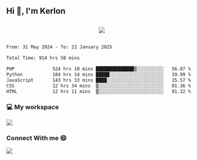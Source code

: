 ## Hi 👋, I'm Kerlon

<p align="center" style="margin: 30px;">
 
 <img src="https://skillicons.dev/icons?i=html,css,bootstrap,js,nodejs,jquery,python,flask,php,mysql,lua,sqlite,firebase">


</p>
<!--START_SECTION:waka-->

```txt
From: 31 May 2024 - To: 22 January 2025

Total Time: 914 hrs 50 mins

PHP              524 hrs 10 mins ██████████████▒░░░░░░░░░░   56.87 %
Python           184 hrs 14 mins █████░░░░░░░░░░░░░░░░░░░░   19.99 %
JavaScript       143 hrs 33 mins ████░░░░░░░░░░░░░░░░░░░░░   15.57 %
CSS              12 hrs 34 mins  ▒░░░░░░░░░░░░░░░░░░░░░░░░   01.36 %
HTML             12 hrs 11 mins  ▒░░░░░░░░░░░░░░░░░░░░░░░░   01.32 %
```

<!--END_SECTION:waka-->


<p align="center">
 <h3>💻 My workspace</h3>
    <img src="https://skillicons.dev/icons?i=mint" />
</p>

<p align="center">
 <h3>Connect With me 😄</h3> 
    <a href="https://www.linkedin.com/in/kerlon-fernandes"><img src="https://skillicons.dev/icons?i=linkedin" />
  </a>
</p>



